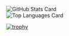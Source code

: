 ![GitHub Stats Card](https://github-readme-stats.vercel.app/api?username=cuzkop&count_private=true&theme=algolia)
<br>
![Top Languages Card](https://github-readme-stats.vercel.app/api/top-langs/?username=cuzkop&theme=algolia)

[![trophy](https://github-profile-trophy.vercel.app/?username=cuzkop)](https://github.com/ryo-ma/github-profile-trophy)

